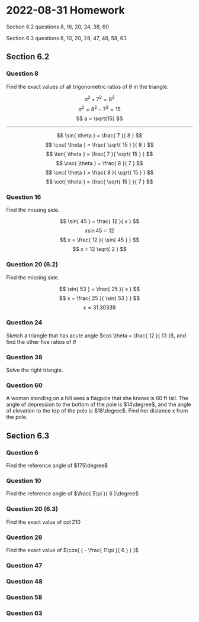 # 2022-08-31 Homework

Section 6.2 questions 8, 16, 20, 24, 38, 60

Section 6.3 questions 6, 10, 20, 28, 47, 48, 58, 63

## Section 6.2

### Question 8

Find the exact values of all trigonometric ratios of $\theta$ in the triangle.

$$ a^2 + 7^2 = 8^2 $$
$$ a^2= 8^2 - 7^2 = 15 $$
$$ a = \sqrt{15} $$

---

$$ \sin{ \theta } = \frac{ 7 }{ 8 } $$
$$ \cos{ \theta } = \frac{ \sqrt{ 15 } }{ 8 } $$
$$ \tan{ \theta } = \frac{ 7 }{ \sqrt{ 15 } } $$
$$ \csc{ \theta } = \frac{ 8 }{ 7 } $$
$$ \sec{ \theta } = \frac{ 8 }{ \sqrt{ 15 } } $$
$$ \cot{ \theta } = \frac{ \sqrt{ 15 } }{ 7 } $$

### Question 16

Find the missing side.

$$ \sin{ 45 } = \frac{ 12 }{ x } $$
$$ x \sin{ 45 } = 12 $$
$$ x = \frac{ 12 }{ \sin{ 45 } } $$
$$ x = 12 \sqrt{ 2 } $$

### Question 20 (6.2)

Find the missing side.

$$ \sin{ 53 } = \frac{ 25 }{ x } $$
$$ x = \frac{ 25 }{ \sin{ 53 } } $$
$$ x = 31.30339 $$

### Question 24

Sketch a triangle that has acute angle $cos \theta = \frac{ 12 }{ 13 }$, and find the other five ratios of $\theta$

### Question 38

Solve the right triangle.

### Question 60

A woman standing on a hill sees a flagpole that she knows is 60 ft tall. The angle of depression to the bottom of the pole is $14\degree$, and the angle of elevation to the top of the pole is $18\degree$. Find her distance x from the pole.

## Section 6.3

### Question 6

Find the reference angle of $175\degree$

### Question 10

Find the reference angle of $\frac{ 5\pi }{ 6 }\degree$

### Question 20 (6.3)

Find the exact value of $\cot{ 210 }$

### Question 28

Find the exact value of $\cos{ ( - \frac{ 11\pi }{ 6 } ) }$

### Question 47

### Question 48

### Question 58

### Question 63
